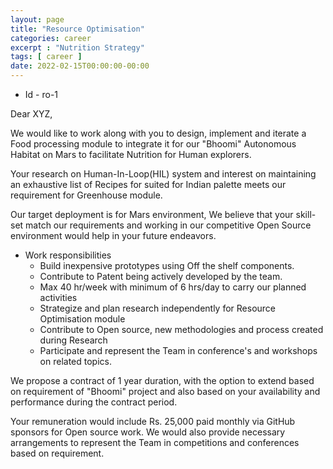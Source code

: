 ```yaml
---
layout: page
title: "Resource Optimisation"
categories: career
excerpt : "Nutrition Strategy"
tags: [ career ]
date: 2022-02-15T00:00:00-00:00
---
```


* Id - ro-1

Dear XYZ,

We would like to work along with you to design, implement and iterate a Food processing module to integrate it for
our "Bhoomi" Autonomous Habitat on Mars to facilitate Nutrition for Human explorers.

Your research on Human-In-Loop(HIL) system and interest on maintaining an exhaustive list of Recipes for suited for 
Indian palette meets our requirement for Greenhouse module.

Our target deployment is for Mars environment, We believe that your skill-set match our requirements and working
in our competitive Open Source environment would help in your future endeavors.

* Work responsibilities
  * Build inexpensive prototypes using Off the shelf components.
  * Contribute to Patent being actively developed by the team.
  * Max 40 hr/week with minimum of 6 hrs/day to carry our planned activities
  * Strategize and plan research independently for Resource Optimisation module
  * Contribute to Open source, new methodologies and process created during Research
  * Participate and represent the Team in conference's and workshops on related topics. 

We propose a contract of 1 year duration, with the option to extend based on requirement of "Bhoomi" project and also
based on your availability and performance during the contract period.

Your remuneration would include Rs. 25,000 paid monthly via GitHub sponsors for Open source work. 
We would also provide necessary arrangements to represent the Team in competitions and conferences based on requirement.